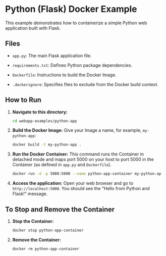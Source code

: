 # Python (Flask) Docker Example

This example demonstrates how to containerize a simple Python web application built with Flask.

## Files

*   `app.py`: The main Flask application file.
*   `requirements.txt`: Defines Python package dependencies.
*   `Dockerfile`: Instructions to build the Docker Image.

*   `.dockerignore`: Specifies files to exclude from the Docker build context.

## How to Run

1.  **Navigate to this directory:**
    ```bash
    cd webapp-examples/python-app
    ```

2.  **Build the Docker Image:**
    Give your Image a name, for example, `my-python-app`:

    ```bash
    docker build -t my-python-app .
    ```

3.  **Run the Docker Container:**
    This command runs the Container in detached mode and maps port 5000 on your host to port 5000 in the Container (as defined in `app.py` and `Dockerfile`).

    ```bash
    docker run -d -p 5000:5000 --name python-app-container my-python-app
    ```

4.  **Access the application:**
    Open your web browser and go to `http://localhost:5000`. You should see the "Hello from Python and Flask!" message.

## To Stop and Remove the Container

1.  **Stop the Container:**

    ```bash
    docker stop python-app-container
    ```

2.  **Remove the Container:**

    ```bash
    docker rm python-app-container
    ```
